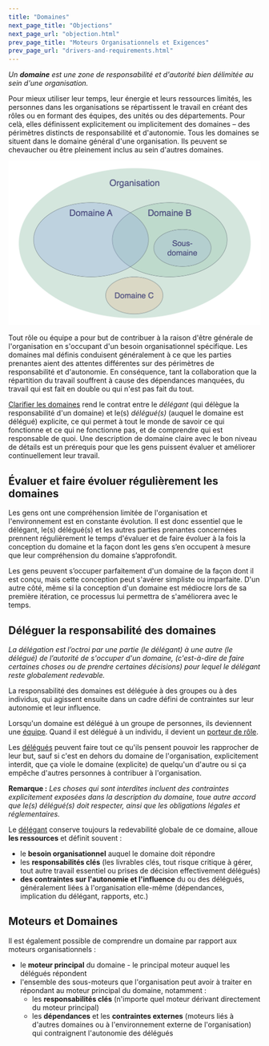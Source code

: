 ```yaml
---
title: "Domaines"
next_page_title: "Objections"
next_page_url: "objection.html"
prev_page_title: "Moteurs Organisationnels et Exigences"
prev_page_url: "drivers-and-requirements.html"
---
```



_Un **domaine** est une zone de responsabilité et d'autorité bien délimitée au sein d'une organisation._

Pour mieux utiliser leur temps, leur énergie et leurs ressources limités, les personnes dans les organisations se répartissent le travail en créant des rôles ou en formant des équipes, des unités ou des départements. Pour celà, elles définissent explicitement ou implicitement des domaines – des périmètres distincts de responsabilité et d'autonomie. Tous les domaines se situent dans le domaine général d'une organisation. Ils peuvent se chevaucher ou être pleinement inclus au sein d'autres domaines.

![Les domaines peuvent se chevaucher ou être entièrement contenus dans d'autres domaines](img/driver-domain/domains-in-organizations.png)

Tout rôle ou équipe a pour but de contribuer à la raison d'être générale de l'organisation en s'occupant d'un besoin organisationnel spécifique. Les domaines mal définis conduisent généralement à ce que les parties prenantes aient des attentes différentes sur des périmètres de responsabilité et d'autonomie. En conséquence, tant la collaboration que la répartition du travail souffrent à cause des dépendances manquées, du travail qui est fait en double ou qui n'est pas fait du tout.

[Clarifier les domaines](clarify-and-develop-domains.html) rend le contrat entre le *délégant* (qui délègue la responsabilité d'un domaine) et le(s) *délégué(s)* (auquel le domaine est délégué) explicite, ce qui permet à tout le monde de savoir ce qui fonctionne et ce qui ne fonctionne pas, et de comprendre qui est responsable de quoi. Une description de domaine claire avec le bon niveau de détails est un prérequis pour que les gens puissent évaluer et améliorer continuellement leur travail.

## Évaluer et faire évoluer régulièrement les domaines

Les gens ont une compréhension limitée de l'organisation et l'environnement est en constante évolution. Il est donc essentiel que le délégant, le(s) délégué(s) et les autres parties prenantes concernées prennent régulièrement le temps d'évaluer et de faire évoluer à la fois la conception du domaine et la façon dont les gens s’en occupent à mesure que leur compréhension du domaine s’approfondit.

Les gens peuvent s’occuper parfaitement d'un domaine de la façon dont il est conçu, mais cette conception peut s'avérer simpliste ou imparfaite. D'un autre côté, même si la conception d'un domaine est médiocre lors de sa première itération, ce processus lui permettra de s'améliorera avec le temps.

## Déléguer la responsabilité des domaines

_La délégation est l’octroi par une partie (le délégant) à une autre (le délégué) de l’autorité de s'occuper d'un domaine, (c'est-à-dire de faire certaines choses ou de prendre certaines décisions) pour lequel le délégant reste globalement redevable._

La responsabilité des domaines est déléguée à des groupes ou à des individus, qui agissent ensuite dans un cadre défini de contraintes sur leur autonomie et leur influence.

Lorsqu'un domaine est délégué à un groupe de personnes, ils deviennent une <a href="glossary.html#entry-team" class="glossary-tooltip" data-toggle="tooltip" title="Equipe: Un groupe de personnes qui collaborent sur un moteur (ou un objectif) commun. Généralement, une équipe fait partie d&#x27;une organisation ou est formée pour la collaboration entre plusieurs organisations.">équipe</a>. Quand il est délégué à un individu, il devient un <a href="glossary.html#entry-role-keeper" class="glossary-tooltip" data-toggle="tooltip" title="Porteur de Rôle: Une personne qui assume la responsabilité d&#x27;un rôle.">porteur de rôle</a>.

Les <a href="glossary.html#entry-delegatee" class="glossary-tooltip" data-toggle="tooltip" title="Délégué: Un individu ou un groupe acceptant la responsabilité d&#x27;un domaine qui lui est délégué, devenant un porteur de rôle ou une équipe.">délégués</a> peuvent faire tout ce qu'ils pensent pouvoir les rapprocher de leur but, sauf si c'est en dehors du domaine de l'organisation, explicitement interdit, que ça viole le domaine (explicite) de quelqu'un d'autre ou si ça empêche d'autres personnes à contribuer à l'organisation.

**Remarque :** *Les choses qui sont interdites incluent des contraintes explicitement exposées dans la description du domaine, toue autre accord que le(s) délégué(s) doit respecter, ainsi que les obligations légales et réglementaires.*

Le <a href="glossary.html#entry-delegator" class="glossary-tooltip" data-toggle="tooltip" title="Délégant: Un individu ou un groupe déléguant la responsabilité d&#x27;un domaine à autrui.">délégant</a> conserve toujours la redevabilité globale de ce domaine, alloue **les ressources** et définit souvent :

- le **besoin organisationnel** auquel le domaine doit répondre
- les **responsabilités clés** (les livrables clés, tout risque critique à gérer, tout autre travail essentiel ou prises de décision effectivement délégués)
- **des contraintes sur l'autonomie et l'influence** du ou des délégués, généralement liées à l'organisation elle-même (dépendances, implication du délégant, rapports, etc.)

## Moteurs et Domaines

Il est également possible de comprendre un domaine par rapport aux moteurs organisationnels :

- le **moteur principal** du domaine - le principal moteur auquel les délégués répondent
- l'ensemble des sous-moteurs que l'organisation peut avoir à traiter en répondant au moteur principal du domaine, notamment : 
    - les **responsabilités clés** (n'importe quel moteur dérivant directement du moteur principal)
    - les **dépendances** et les **contraintes externes** (moteurs liés à d'autres domaines ou à l'environnement externe de l'organisation) qui contraignent l'autonomie des délégués